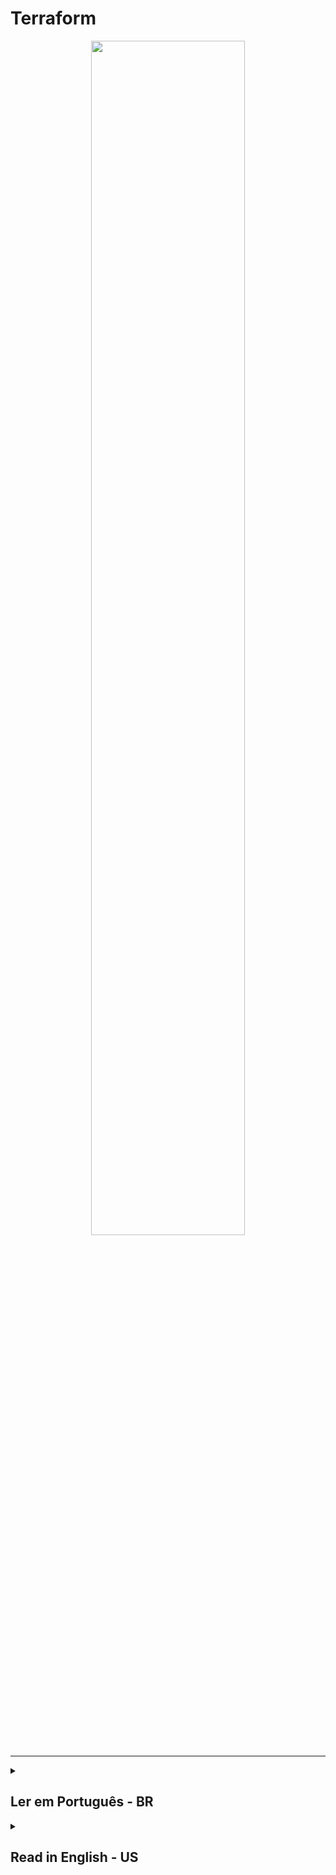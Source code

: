 # Terraform

<div align="center">
  <img src="https://upload.wikimedia.org/wikipedia/commons/thumb/0/04/Terraform_Logo.svg/1280px-Terraform_Logo.svg.png" width="70%">
</div>

<hr/>

<details><summary> <h2>Ler em Português - BR</h2></summary>
<hr/>
Terraform é uma ferramenta de infraestrutura como código (IaC) desenvolvida pela HashiCorp. Ela permite que você defina sua infraestrutura de maneira declarativa, ou seja, você descreve o que quer que sua infraestrutura seja e o Terraform se encarrega de criar e gerenciar os recursos necessários para atender às suas especificações.

Com o Terraform, você pode gerenciar recursos em uma variedade de provedores de nuvem, incluindo Amazon Web Services (AWS), Microsoft Azure, Google Cloud Platform (GCP), dentre outros. Além disso, você também pode gerenciar recursos on-premises, como servidores físicos e virtuais.

O Terraform usa uma linguagem simples para definir a infraestrutura, chamada HashiCorp Configuration Language (HCL), que é fácil de entender e escrever. Ele permite que você crie, atualize e exclua recursos com segurança e facilidade, enquanto mantém um histórico completo de todas as mudanças feitas em sua infraestrutura.

O Terraform também oferece suporte a módulos, que são blocos reutilizáveis de configuração que podem ser compartilhados entre projetos e equipes. Isso ajuda a promover a reutilização de código e a padronização das configurações de infraestrutura.

Em resumo, o Terraform é uma ferramenta poderosa e flexível para gerenciar infraestrutura como código, permitindo que você crie, atualize e exclua recursos em diferentes provedores de nuvem e on-premises de maneira segura e fácil.

<hr/>



<details><summary><h3>Configurações iniciais</h3></summary>

<details><summary><h4>AWS CLI</h4></summary>

Para realizar a comunicação da sua aplicação do Terraform com os serviços da AWS é necessário fazer um vinculo

Uma forma de fazer essa comunicação é através da AWS CLI. As configurações que serão feitas, ficará salva em <b>~/aws/credentials</b>:

<ul>
<li><b>Configurar profile (usuário) em sua máquina</b>: se você possui apenas um único usuário na sua conta da aws, basta:

```
aws configure
```
mas, se você possui mais de um usuário em sua conta aws, é necessário especificar o usuário:

```
aws configure --profile "nome_do_usuario"
```

</li>
<li>
<b>Configurar Access Key e Secret Key</b>: após informar o usuário, a AWS CLI vai pedir o Access Key e Secret Key. Caso não tenha, acesse a AWS na parte de usuário (IAM), e habilite essa forma de credencial. Tendo a Access Key e Secret Key, apenas cole.
</li>
<li>
<b>Configurar a região</b>: será pedido a região da sua aplicação, vai descobrir acesse a sua conta na AWS e clique na Guia global, a primeira opção que aparecer é a sua região ou olhe no link da aws, vai ter escrito region=nome_da_sua_regiao. Digite/cole a sua região no AWS CLI.
</li>
<li>
<b>Configurar o output format</b>: para confirgurar a saída dos dados, pode ser escolhido o formato json. Então basta digitar json.
</li>
</ul>
</details>
</details>

<details><summary><h3>Provedores</h3></summary>

No contexto do Terraform e da infraestrutura como código (IaC), um "provider" refere-se ao plugin responsável por gerenciar e interagir com um provedor de nuvem ou serviço específico. Cada provedor de nuvem (por exemplo, AWS, Azure, Google Cloud) ou provedor de serviço (por exemplo, GitHub, Docker) possui seu próprio provedor no Terraform.
  
Para encontrar os scripts de exemplos, considere usar a página oficial do <a href="https://registry.terraform.io/providers/hashicorp/aws/latest">Terraform Registry</a>

e pesquise pelo nome do recurso da AWS que você deseja construir usando o Terraform: EC2, ECS, S3, SNS, SQS, DynamoDB, Lambda, etc.

</details>

<details><summary><h3>Comandos</h3></summary>

<details><summary><h4>Comuns</h4></summary>
 <table>
 <tr align="center">
     <td>Comando</td>
     <td>Ação</td>
 </tr>
  <tr align="center">
     <td>terraform init</td>
     <td>inicializa o gerenciamento</td>
 </tr>
 <tr align="center">
     <td>terraform plan</td>
     <td>Organiza o projeto e se necessário faz validações</td>
 </tr>
 <tr align="center">
     <td>terraform validate</td>
     <td>Faz validações no projeto e indica melhorias</td>
 </tr>
  <tr align="center">
     <td>terraform apply</td>
     <td>Se tudo estiver bem, esse comando vai enviar o que foi feito para a AWS</td>
 </tr>
<tr align="center">
     <td>terraform fmt</td>
     <td>Formata a identação do código</td>
 </tr>
</table>
</details>

<details><summary><h4>Variáveis de Ambiente</h4></summary>

<p>Essa é a forma de configurar as variáveis de ambiente via terminal/cli. Existem outras formas como: credential (um arquivo de autenticação da AWS) ou criando um arquivo para guardar as variáveis de ambiente</p>

<table>
 <tr align="center">
     <td>Amostra</td>
     <td>Comando</td>
     <td>Ação</td>
 </tr>
  <tr align="center">
     <td rowspan=2 >VAR_NAME = VALUE</td>
     <td>AWS_ACCESS_KEY_ID=[VALUE AWS_ACCESS_KEY_ID]</td>
     <td>Configura o valor da variável de ambiente do Access key ID</td>
 </tr>
 <tr align="center">
     <td>AWS_SECRET_KEY=[VALUE AWS_SECRET_KEY]</td>
     <td>Configura o valor da variável de ambiente do Secret access key</td>
 </tr>
 <tr align="center">
     <td rowspan=1 >TF_VAR_ + name_var = [value terraform plan]</td>
     <td>TF_VAR_aws_profile=value terraform plan</td>
     <td>Configura o valor da variável de ambiente do usuário</td>
 </tr>
  <tr align="center">
     <td rowspan=2 >terraform plan + -var="aws_ + var=[value]"</td>
     <td>terraform plan -var="aws_profile=[profile_value]"</td>
     <td>Configura o valor da variável de ambiente do usuário</td>
 </tr>
 <tr>
    <td>terraform plan -var="instance_type=[instance_value]"</td>
    <td>Configura o valor da variável de ambiente da instância</td>
 </tr>
</table>
</details>

<details><summary><h4>Extras</h4></summary>
 <table>
 <tr align="center">
     <td>Comando</td>
     <td>Ação</td>
 </tr>
 <tr align="center">
     <td>terraform -h</td>
     <td>permite visualizar todos os comandos</td>
 </tr>
<tr align="center">
     <td>terraform plan -out="tfplan.out"</td>
     <td>Prepara para criar um arquivo chamado "tfplan.out" que conterá as informações de saída</td>
 </tr>
  <tr align="center">
     <td>terraform apply "tfplan.out"</td>
     <td>Cria um arquivo chamado "tfplan.out" que vai conter as informações de saída</td>
 </tr>
 <tr align="center">
     <td>terraform console</td>
     <td>Após esse comando basta digitar o nome de um recurso mais '.this' para ver todos os atributos (recurso.this) ou se quiser ver um atributo em específico adiciona '.nome_do_atributo' (recurso.this.nome_do_atributo)</td>
 </tr>
</table>
</details>
</details>



<details><summary><h3>Arquivos</h3></summary>

<details><summary><h4>Variáveis de ambiente</h4></summary>

<p>Uma forma de criar variáveis de ambiente além de comandos (seção comandos), é por meio de arquivos:

<table>
<tr align="center">
     <td>Arquivos</td>
     <td>Estrutura do código</td>
     <td>Utilização da variável no main.tf</td>
</tr>
<tr align="center">
<td>
<a href="https://github.com/gil-son/terraform-with-aws/blob/main/terraform-basic/03-variables-with-ec2/variables.tf">.tf</a>
</td>
<td>
     
```
variable "aws_region" {
type = string
description = ""
default = "us-east-1"
}
```
     
</td>
<td>
     
```
provider "aws" {
region  = var.aws_region
}
```
</td>
     
</tr>
<tr align="center">
<td><a href="https://github.com/gil-son/terraform-with-aws/blob/main/terraform-basic/04-variables-and-precedence-with-ec2/terraform.tfvars">.tfvars</a></td>
<td>


```
aws_region  = "us-east-1"
aws_profile = "default"
```


</td>
<td>


```
provider "aws" {
region  = var.aws_region
profile = var.aws_profile
}
```


</td>
</tr>
</table>


</details>
  

<details><summary><h4>terraform.tfstate</h4></summary>  
  
  
 O arquivo "terraform.tfstate" é um arquivo JSON gerado pelo Terraform que contém o estado atual dos recursos de infraestrutura gerenciados por ele. O arquivo é geralmente criado quando se executa o comando "terraform apply" pela primeira vez, e é atualizado a cada alteração subsequente feita pela execução do Terraform, possui a versão do projeto, outputs, resources (ID e tipo), variáveis de ambiente, 
  configurações de atributos específicos, histórico de mundanças que foram feitas.

Este arquivo é extremamente importante para o Terraform, pois ele usa essas informações para determinar qual é o estado atual da infraestrutura gerenciada, e então decide qual mudança precisa ser feita para trazer a infraestrutura para o estado desejado. Além disso, ele permite que o Terraform possa facilmente comparar o estado atual da infraestrutura com o estado desejado definido no código, e gerenciar as diferenças de forma automática.
  
```
 {
  "version": 4,
  "terraform_version": "1.0.3",
  "serial": 1,
  "lineage": "e90d4231-8bb2-4e63-93c3-3edc53f165b9",
  "outputs": {},
  "resources": [
    {
      "type": "aws_instance",
      "depends_on": [],
      "primary": {
        "id": "i-0a1b2c3d4e5f67890",
        "attributes": {
          "ami": "ami-0c55b159cbfafe1f0",
          "instance_type": "t2.micro",
          "subnet_id": "subnet-0123456789abcdef0",
          "vpc_security_group_ids": [
            "sg-0123456789abcdef0"
          ]
        },
        "meta": {},
        "tainted": false
      }
    },
    {
      "type": "aws_security_group",
      "depends_on": [],
      "primary": {
        "id": "sg-0123456789abcdef0",
        "attributes": {
          "description": "My security group",
          "name": "my-security-group",
          "tags.%": "1",
          "tags.Name": "my-security-group"
        },
        "meta": {},
        "tainted": false
      }
    }
  ]
}

  
  
 ```
 
</details> 
</details>
  
<details><summary><h3>Exemplos</h3></summary>

 <table>
 <tr align="center">
     <td><a href="">Projeto</a></td>
     <td>Propósitos</td>
     <td>Recursos</td>
 </tr>
  <tr align="center">
     <td><a href="">01-bucket-s3</a></td>
     <td>criação de um bucket no S3</td>
      <td rowspan="2"><a href="https://registry.terraform.io/providers/hashicorp/aws/latest/docs/resources/s3_bucket">aws_s3_bucket</a></td>
 </tr>
 <tr align="center">
     <td><a href="">02-bucket-s3-update-delete</a></td>
     <td>Foi feito um reaproveitamento do projeto 01-bucket-s3, onde atualizei algumas propriedades para testar o comportamento do Terraform ao atualizar e deletar</td>
</tr> 
<tr align="center">
     <td><a href="">03-variables-with-ec2</a></td>
     <td>criação de um EC2 utilizando variaveis de ambiente</td>
     <td><a href="https://registry.terraform.io/providers/hashicorp/aws/latest/docs/resources/instance">aws_instance</a></td>
 </tr> 
 <tr align="center">
     <td><a href="">04-variables-and-precedence-with-ec2</a></td>
     <td>criação de um EC2 utilizando diferentes formas de variáveis de ambiente e utilizando a precedência</td>
     <td><a href="https://developer.hashicorp.com/terraform/language/values/variables">Precedência de definição de variável</a></td>
 </tr> 

</table>
</details>
</details>

<details><summary><h2>Read in English - US</h2></summary>
<hr/>
Terraform is an Infrastructure as Code (IaC) tool developed by HashiCorp. It allows you to define your infrastructure declaratively, meaning you describe what you want your infrastructure to be and Terraform takes care of creating and managing the necessary resources to meet your specifications.

With Terraform, you can manage resources in a variety of cloud providers, including Amazon Web Services (AWS), Microsoft Azure, Google Cloud Platform (GCP), among others. Additionally, you can also manage on-premises resources such as physical and virtual servers.

Terraform uses a simple language to define infrastructure called HashiCorp Configuration Language (HCL), which is easy to understand and write. It enables you to create, update, and delete resources safely and easily, while maintaining a complete history of all changes made to your infrastructure.

Terraform also supports modules, which are reusable configuration blocks that can be shared across projects and teams. This helps promote code reuse and standardization of infrastructure configurations.

In summary, Terraform is a powerful and flexible tool for managing infrastructure as code, allowing you to create, update, and delete resources across different cloud providers and on-premises in a safe and easy way.
<hr/>

<details><summary><h3>Initial Settings</h3></summary>
<details><summary><h4>AWS CLI</h4></summary>

To establish communication between your Terraform application and AWS services, it's necessary to create a link.

One way to do this is through AWS CLI. The settings made will be saved in <b>~/aws/credentials</b>:
<ul>
<li><b>Set up a profile (user) on your machine</b>: if you have only one user in your AWS account, just type:

```
aws configure
```

but if you have more than one user in your AWS account, you need to specify the user:

```
aws configure --profile "user_name"
```

</li>
<li>
<b>Set up Access Key and Secret Key</b>: after informing the user, AWS CLI will ask for the Access Key and Secret Key. If you don't have them, access AWS under the user section (IAM), and enable this type of credential. With the Access Key and Secret Key, just copy and paste.
</li>
<li>
<b>Set up the region</b>: the region of your application will be requested. To find out, access your AWS account and click on the Global tab. The first option that appears is your region or check the aws link, it will have "region=your_region_name" written. Enter/paste your region in AWS CLI.
</li>
<li>
<b>Set up the output format</b>: to configure the output data, the json format can be chosen. So just type json.
</li>
</ul>
</details>
</details>

<details><summary><h3>Providers</h3></summary>

In the context of Terraform and infrastructure as code (IaC), a "provider" refers to the plugin responsible for managing and interacting with a specific cloud or service provider. Each cloud provider (e.g., AWS, Azure, Google Cloud) or service provider (e.g., GitHub, Docker) has its own Terraform provider.

To find the examples script, consider to use the oficial page <a href="https://registry.terraform.io/providers/hashicorp/aws/latest">Terraform Registry</a>

and search by the name of AWS resource you wish to build using Terraform: EC2, ECS, S3, SNS, SQS, DynamoDB, Lambda, etc

</details>

<details><summary><h3>Commands</h3></summary>

<details><summary><h4>Commons</h4></summary>
 <table>
 <tr align="center">
     <td>Command</td>
     <td>Action</td>
 </tr>
  <tr align="center">
     <td>terraform init</td>
     <td>initializes the management</td>
 </tr>
 <tr align="center">
     <td>terraform plan</td>
     <td>Organizes the project and, if necessary, performs validations</td>
 </tr>
 <tr align="center">
     <td>terraform validate</td>
     <td>Validates the project and suggests improvements</td>
 </tr>
  <tr align="center">
     <td>terraform apply</td>
     <td>If everything is ok, this command will send what was done to AWS</td>
 </tr>
<tr align="center">
     <td>terraform fmt</td>
     <td>Formats code indentation</td>
 </tr>
</table>
</details>

<details><summary><h4>Environment Variables</h4></summary>
<p>This is the way to configure environment variables via terminal/cli. There are other ways, such as using a credential file (an AWS authentication file) or creating a file to store the environment variables.</p>
<table>
 <tr align="center">
     <td>Sample</td>
     <td>Command</td>
     <td>Action</td>
 </tr>
  <tr align="center">
     <td rowspan=2 >VAR_NAME = VALUE</td>
     <td>AWS_ACCESS_KEY_ID=[VALUE AWS_ACCESS_KEY_ID]</td>
     <td>Configures the value of the Access key ID environment variable</td>
 </tr>
 <tr align="center">
     <td>AWS_SECRET_KEY=[VALUE AWS_SECRET_KEY]</td>
     <td>Configures the value of the Secret access key environment variable</td>
 </tr>
 <tr align="center">
     <td rowspan=1 >TF_VAR_ + name_var = [value terraform plan]</td>
     <td>TF_VAR_aws_profile=value terraform plan</td>
     <td>Configures the value of the user environment variable</td>
 </tr>
  <tr align="center">
     <td rowspan=2 >terraform plan + -var="aws_ + var=[value]"</td>
     <td>terraform plan -var="aws_profile=[profile_value]"</td>
     <td>Configures the value of the user environment variable</td>
 </tr>
 <tr>
    <td>terraform plan -var="instance_type=[instance_value]"</td>
    <td>Configures the value of the instance environment variable</td>
 </tr>
</table>
</details>

<details><summary><h4>Extras</h4></summary>
 <table>
 <tr align="center">
     <td>Command</td>
     <td>Action</td>
 </tr>
 <tr align="center">
     <td>terraform -h</td>
     <td>to see all commands</td>
 </tr>
 <tr align="center">
     <td>terraform plan -out="tfplan.out"</td>
     <td>Prepare to create a file called "tfplan.out" which will contain the output information</td>
 </tr>
  <tr align="center">
     <td>terraform apply "tfplan.out"</td>
     <td>Creates a file named "tfplan.out" that will contain the output information</td>
 </tr>
 <tr align="center">
     <td>terraform console</td>
     <td>After running this command, just type the name of a resource followed by '.this' to see all of its attributes (resource.this), or if you want to see a specific attribute, add '.attribute_name' (resource.this.attribute_name)</td>
 </tr>  
</table>
</details>
</details>

<details><summary><h3>Files</h3></summary>
<details><summary><h4>Environment Variables</h4></summary>
<p>One way to create environment variables in addition to commands (commands section) is through files:
<table>
<tr align="center">
     <td>Files</td>
     <td>Code structure</td>
     <td>Usage of the variable in main.tf</td>
</tr>
<tr align="center">
<td>
<a href="https://github.com/gil-son/terraform-with-aws/blob/main/terraform-basic/03-variables-with-ec2/variables.tf">.tf</a>
</td>
<td>

```
variable "aws_region" {
type = string
description = ""
default = "us-east-1"
}
```

</td>
<td>

```
provider "aws" {
region  = var.aws_region
}
```

</td>
</tr>
<tr align="center">
<td><a href="https://github.com/gil-son/terraform-with-aws/blob/main/terraform-basic/04-variables-and-precedence-with-ec2/terraform.tfvars">.tfvars</a></td>
<td>

```
aws_region  = "us-east-1"
aws_profile = "default"
```

</td>
<td>

```
provider "aws" {
region  = var.aws_region
profile = var.aws_profile
}
```

</td>
</tr>
</table>
</details>
  
<details><summary><h4>terraform.tfstate</h4></summary>  

The "terraform.tfstate" file is a JSON file generated by Terraform that contains the current state of the infrastructure resources managed by it. The file is usually created when running the "terraform apply" command for the first time, and it's updated with every subsequent change made by Terraform. It includes the project version, outputs, resources (ID and type), environment variables, specific attribute configurations, and change history.

This file is extremely important for Terraform because it uses this information to determine what the current state of the managed infrastructure is, and then decides what changes need to be made to bring the infrastructure to the desired state. Additionally, it allows Terraform to easily compare the current state of the infrastructure with the desired state defined in the code and manage the differences automatically.


```
  
 {
  "version": 4,
  "terraform_version": "1.0.3",
  "serial": 1,
  "lineage": "e90d4231-8bb2-4e63-93c3-3edc53f165b9",
  "outputs": {},
  "resources": [
    {
      "type": "aws_instance",
      "depends_on": [],
      "primary": {
        "id": "i-0a1b2c3d4e5f67890",
        "attributes": {
          "ami": "ami-0c55b159cbfafe1f0",
          "instance_type": "t2.micro",
          "subnet_id": "subnet-0123456789abcdef0",
          "vpc_security_group_ids": [
            "sg-0123456789abcdef0"
          ]
        },
        "meta": {},
        "tainted": false
      }
    },
    {
      "type": "aws_security_group",
      "depends_on": [],
      "primary": {
        "id": "sg-0123456789abcdef0",
        "attributes": {
          "description": "My security group",
          "name": "my-security-group",
          "tags.%": "1",
          "tags.Name": "my-security-group"
        },
        "meta": {},
        "tainted": false
      }
    }
  ]
}
  
 ```
 
</details>   
  
  
</details>
  
<details><summary><h3>Examples</h3></summary>
 <table>
 <tr align="center">
     <td><a href="">Project</a></td>
     <td>Purposes</td>
     <td>Resources</td>
 </tr>
  <tr align="center">
     <td><a href="">01-bucket-s3</a></td>
     <td>create an S3 bucket</td>
      <td rowspan="2"><a href="https://registry.terraform.io/providers/hashicorp/aws/latest/docs/resources/s3_bucket">aws_s3_bucket</a></td>
 </tr>
 <tr align="center">
     <td><a href="">02-bucket-s3-update-delete</a></td>
     <td>Reuse of the 01-bucket-s3 project, where I updated some properties to test Terraform's behavior when updating and deleting</td>
 </tr>
 <tr align="center">
     <td><a href="">03-variables-with-ec2</a></td>
     <td>Creation of an EC2 using environment variables</td>
     <td><a href="https://registry.terraform.io/providers/hashicorp/aws/latest/docs/resources/instance">aws_instance</a></td>
 </tr> 
 <tr align="center">
     <td><a href="">04-variables-and-precedence-with-ec2</a></td>
     <td>Creation of an EC2 using different types of environment variables and utilizing precedence</td>
     <td><a href="https://developer.hashicorp.com/terraform/language/values/variables">Variable definition precedence</a></td>
 </tr>
</table>
</details>  
</details>
